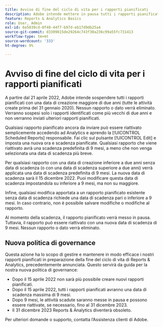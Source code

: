 ```yaml
---
title: Avviso di fine del ciclo di vita per i rapporti pianificati
description: Adobe intende mettere in pausa tutti i rapporti pianificati con una data di creazione superiore a due anni.
feature: Reports & Analytics Basics
role: User, Admin
exl-id: 6e5039cd-0f40-44f7-b97d-eb17d9db25a4
source-git-commit: d3309815de29264c743f30a236c99a55fc731413
workflow-type: tm+mt
source-wordcount: '333'
ht-degree: 9%

---
```


# Avviso di fine del ciclo di vita per i rapporti pianificati

A partire dal 21 aprile 2022, Adobe intende sospendere tutti i rapporti pianificati con una data di creazione maggiore di due anni (tutte le attività create prima del 31 gennaio 2020). Nessun rapporto o dato verrà eliminato. Verranno sospesi solo i rapporti identificati come più vecchi di due anni e non verranno inviati ulteriori rapporti pianificati.

Qualsiasi rapporto pianificato ancora da inviare può essere riattivato semplicemente accedendo ad Analytics e aprendo la [!UICONTROL Scheduled Reports] responsabile. Fai clic sul pulsante [!UICONTROL Edit] e imposta una nuova ora e scadenza pianificate. Qualsiasi rapporto che viene riattivato avrà una scadenza predefinita di 9 mesi, a meno che non venga selezionata una data di scadenza più breve.

Per qualsiasi rapporto con una data di creazione inferiore a due anni senza data di scadenza (o con una data di scadenza superiore a due anni) verrà applicata una data di scadenza predefinita di 9 mesi. La nuova data di scadenza sarà il 15 dicembre 2022. Puoi modificare questa data di scadenza impostandola su inferiore a 9 mesi, ma non su maggiore.

Infine, qualsiasi modifica apportata a un rapporto pianificato esistente senza data di scadenza richiede una data di scadenza pari o inferiore a 9 mesi. In caso contrario, non è possibile salvare modifiche o modifiche al rapporto.

Al momento della scadenza, il rapporto pianificato verrà messo in pausa. Tuttavia, il rapporto può essere riattivato con una nuova data di scadenza di 9 mesi. Nessun rapporto o dato verrà eliminato.

## Nuova politica di governance

Questa azione ha lo scopo di gestire e mantenere in modo efficace i nostri rapporti pianificati in preparazione della fine del ciclo di vita di Reports &amp; Analytics, precedentemente annunciata. Questo servirà da guida per la nostra nuova politica di governance:

* Dopo il 15 aprile 2022 non sarà più possibile creare nuovi rapporti pianificati.
* Dopo il 15 aprile 2022, tutti i rapporti pianificati avranno una data di scadenza massima di 9 mesi.
* Dopo 9 mesi, le attività scadute saranno messe in pausa e possono essere riattivate, se necessario, fino al 31 dicembre 2023.
* Il 31 dicembre 2023 Reports &amp; Analytics diventerà obsoleto.

Per ulteriori domande o supporto, contatta l’Assistenza clienti di Adobe.
